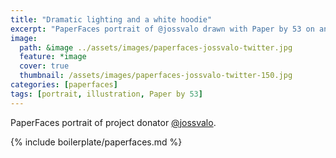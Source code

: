 ```yaml
---
title: "Dramatic lighting and a white hoodie"
excerpt: "PaperFaces portrait of @jossvalo drawn with Paper by 53 on an iPad."
image: 
  path: &image ../assets/images/paperfaces-jossvalo-twitter.jpg 
  feature: *image
  cover: true
  thumbnail: /assets/images/paperfaces-jossvalo-twitter-150.jpg
categories: [paperfaces]
tags: [portrait, illustration, Paper by 53]
---
```


PaperFaces portrait of project donator [@jossvalo](https://twitter.com/jossvalo).

{% include boilerplate/paperfaces.md %}
